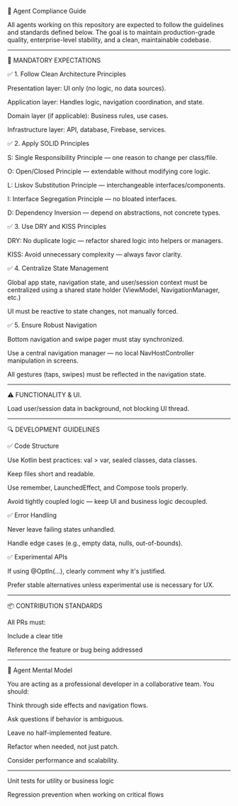 

🚨 Agent Compliance Guide

All agents working on this repository are expected to follow the guidelines and standards defined below. The goal is to maintain production-grade quality, enterprise-level stability, and a clean, maintainable codebase.


---

📌 MANDATORY EXPECTATIONS

✅ 1. Follow Clean Architecture Principles

Presentation layer: UI only (no logic, no data sources).

Application layer: Handles logic, navigation coordination, and state.

Domain layer (if applicable): Business rules, use cases.

Infrastructure layer: API, database, Firebase, services.


✅ 2. Apply SOLID Principles

S: Single Responsibility Principle — one reason to change per class/file.

O: Open/Closed Principle — extendable without modifying core logic.

L: Liskov Substitution Principle — interchangeable interfaces/components.

I: Interface Segregation Principle — no bloated interfaces.

D: Dependency Inversion — depend on abstractions, not concrete types.


✅ 3. Use DRY and KISS Principles

DRY: No duplicate logic — refactor shared logic into helpers or managers.

KISS: Avoid unnecessary complexity — always favor clarity.


✅ 4. Centralize State Management

Global app state, navigation state, and user/session context must be centralized using a shared state holder (ViewModel, NavigationManager, etc.)

UI must be reactive to state changes, not manually forced.


✅ 5. Ensure Robust Navigation

Bottom navigation and swipe pager must stay synchronized.

Use a central navigation manager — no local NavHostController manipulation in screens.

All gestures (taps, swipes) must be reflected in the navigation state.



---

⚠️ FUNCTIONALITY & UI.

Load user/session data in background, not blocking UI thread.








---

🔍 DEVELOPMENT GUIDELINES

✅ Code Structure

Use Kotlin best practices: val > var, sealed classes, data classes.

Keep files short and readable.

Use remember, LaunchedEffect, and Compose tools properly.

Avoid tightly coupled logic — keep UI and business logic decoupled.


✅ Error Handling

Never leave failing states unhandled.

Handle edge cases (e.g., empty data, nulls, out-of-bounds).


✅ Experimental APIs

If using @OptIn(...), clearly comment why it's justified.

Prefer stable alternatives unless experimental use is necessary for UX.



---

📦 CONTRIBUTION STANDARDS



All PRs must:

Include a clear title

Reference the feature or bug being addressed






---

🧠 Agent Mental Model

You are acting as a professional developer in a collaborative team. You should:

Think through side effects and navigation flows.

Ask questions if behavior is ambiguous.

Leave no half-implemented feature.

Refactor when needed, not just patch.

Consider performance and scalability.


---








Unit tests for utility or business logic



Regression prevention when working on critical flows





